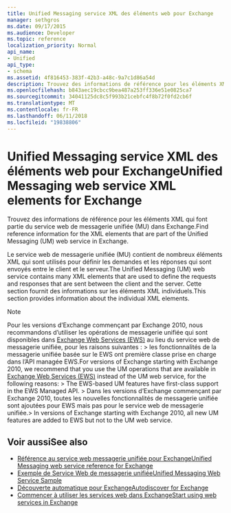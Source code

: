 ```yaml
---
title: Unified Messaging service XML des éléments web pour Exchange
manager: sethgros
ms.date: 09/17/2015
ms.audience: Developer
ms.topic: reference
localization_priority: Normal
api_name:
- Unified
api_type:
- schema
ms.assetid: 4f816453-383f-42b3-a48c-9a7c1d86a54d
description: Trouvez des informations de référence pour les éléments XML qui font partie du service web de messagerie unifiée (MU) dans Exchange.
ms.openlocfilehash: b843aec19cbcc9bea487a253ff336e51e0825ca7
ms.sourcegitcommit: 34041125dc8c5f993b21cebfc4f8b72f0fd2cb6f
ms.translationtype: MT
ms.contentlocale: fr-FR
ms.lasthandoff: 06/11/2018
ms.locfileid: "19838806"
---
```

# <a name="unified-messaging-web-service-xml-elements-for-exchange"></a><span data-ttu-id="fe07b-103">Unified Messaging service XML des éléments web pour Exchange</span><span class="sxs-lookup"><span data-stu-id="fe07b-103">Unified Messaging web service XML elements for Exchange</span></span>

<span data-ttu-id="fe07b-104">Trouvez des informations de référence pour les éléments XML qui font partie du service web de messagerie unifiée (MU) dans Exchange.</span><span class="sxs-lookup"><span data-stu-id="fe07b-104">Find reference information for the XML elements that are part of the Unified Messaging (UM) web service in Exchange.</span></span>
  
<span data-ttu-id="fe07b-105">Le service web de messagerie unifiée (MU) contient de nombreux éléments XML qui sont utilisés pour définir les demandes et les réponses qui sont envoyés entre le client et le serveur.</span><span class="sxs-lookup"><span data-stu-id="fe07b-105">The Unified Messaging (UM) web service contains many XML elements that are used to define the requests and responses that are sent between the client and the server.</span></span> <span data-ttu-id="fe07b-106">Cette section fournit des informations sur les éléments XML individuels.</span><span class="sxs-lookup"><span data-stu-id="fe07b-106">This section provides information about the individual XML elements.</span></span>
  
> [!NOTE]
>  <span data-ttu-id="fe07b-107">Pour les versions d’Exchange commençant par Exchange 2010, nous recommandons d’utiliser les opérations de messagerie unifiée qui sont disponibles dans [Exchange Web Services (EWS)](http://msdn.microsoft.com/library/60285497-0c4e-4e51-84e1-34dd6d89a5d8%28Office.15%29.aspx) au lieu du service web de messagerie unifiée, pour les raisons suivantes : > les fonctionnalités de la messagerie unifiée basée sur le EWS ont première classe prise en charge dans l’API managée EWS.</span><span class="sxs-lookup"><span data-stu-id="fe07b-107">For versions of Exchange starting with Exchange 2010, we recommend that you use the UM operations that are available in [Exchange Web Services (EWS)](http://msdn.microsoft.com/library/60285497-0c4e-4e51-84e1-34dd6d89a5d8%28Office.15%29.aspx) instead of the UM web service, for the following reasons: >  The EWS-based UM features have first-class support in the EWS Managed API.</span></span> <span data-ttu-id="fe07b-108">> Dans les versions d’Exchange commençant par Exchange 2010, toutes les nouvelles fonctionnalités de messagerie unifiée sont ajoutées pour EWS mais pas pour le service web de messagerie unifiée.</span><span class="sxs-lookup"><span data-stu-id="fe07b-108">>  In versions of Exchange starting with Exchange 2010, all new UM features are added to EWS but not to the UM web service.</span></span> 
  
## <a name="see-also"></a><span data-ttu-id="fe07b-109">Voir aussi</span><span class="sxs-lookup"><span data-stu-id="fe07b-109">See also</span></span>

- [<span data-ttu-id="fe07b-110">Référence au service web messagerie unifiée pour Exchange</span><span class="sxs-lookup"><span data-stu-id="fe07b-110">Unified Messaging web service reference for Exchange</span></span>](unified-messaging-web-service-reference-for-exchange.md)
- [<span data-ttu-id="fe07b-111">Exemple de Service Web de messagerie unifiée</span><span class="sxs-lookup"><span data-stu-id="fe07b-111">Unified Messaging Web Service Sample</span></span>](http://www.microsoft.com/en-us/download/details.aspx?id=14832)
- [<span data-ttu-id="fe07b-112">Découverte automatique pour Exchange</span><span class="sxs-lookup"><span data-stu-id="fe07b-112">Autodiscover for Exchange</span></span>](../exchange-web-services/autodiscover-for-exchange.md)
- [<span data-ttu-id="fe07b-113">Commencer à utiliser les services web dans Exchange</span><span class="sxs-lookup"><span data-stu-id="fe07b-113">Start using web services in Exchange</span></span>](../exchange-web-services/start-using-web-services-in-exchange.md)
    

